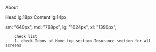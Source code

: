 About

Head           lg:18px
Content         lg:14px

sm: "640px",
        md: "768px",
        lg: "1024px",
        xl: "1390px",


        Check list
        1. check Icons of Home top section Insurance section for all screens